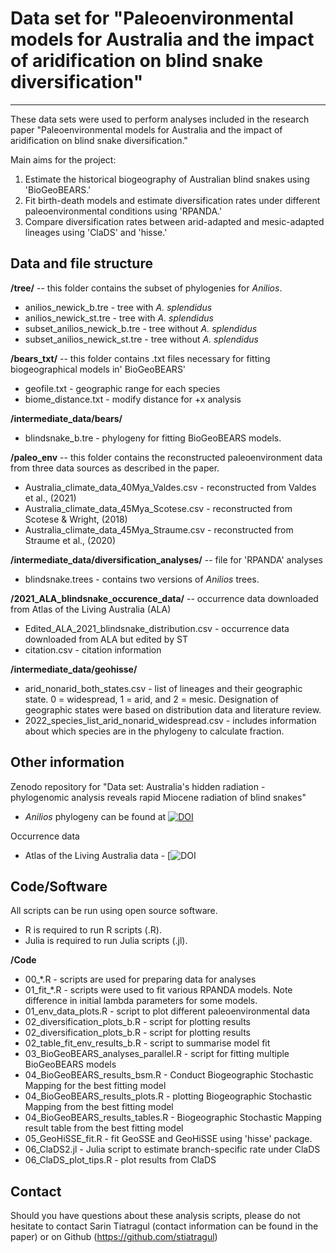 # Data set for "Paleoenvironmental models for Australia and the impact of aridification on blind snake diversification"

---

These data sets were used to perform analyses included in the research paper "Paleoenvironmental models for Australia and the impact of aridification on blind snake diversification." 

Main aims for the project:

1. Estimate the historical biogeography of Australian blind snakes using 'BioGeoBEARS.'
1. Fit birth-death models and estimate diversification rates under different paleoenvironmental conditions using 'RPANDA.'
1. Compare diversification rates between arid-adapted and mesic-adapted lineages using 'ClaDS' and 'hisse.'

## Data and file structure

**/tree/** -- this folder contains the subset of phylogenies for *Anilios*. 

  - anilios_newick_b.tre - tree with *A. splendidus*
  - anilios_newick_st.tre - tree with *A. splendidus*
  - subset_anilios_newick_b.tre - tree without *A. splendidus*
  - subset_anilios_newick_st.tre - tree without *A. splendidus*

**/bears_txt/** -- this folder contains .txt files necessary for fitting biogeographical models in' BioGeoBEARS' 

  - geofile.txt - geographic range for each species
  - biome_distance.txt - modify distance for +x analysis

**/intermediate_data/bears/**
  - blindsnake_b.tre - phylogeny for fitting BioGeoBEARS models. 

**/paleo_env** -- this folder contains the reconstructed paleoenvironment data from three data sources as described in the paper. 

  - Australia_climate_data_40Mya_Valdes.csv - reconstructed from Valdes et al., (2021)
  - Australia_climate_data_45Mya_Scotese.csv - reconstructed from Scotese & Wright, (2018)
  - Australia_climate_data_45Mya_Straume.csv - reconstructed from Straume et al., (2020)

**/intermediate_data/diversification_analyses/** -- file for 'RPANDA' analyses
  - blindsnake.trees - contains two versions of *Anilios* trees. 

**/2021_ALA_blindsnake_occurence_data/** -- occurrence data downloaded from Atlas of the Living Australia (ALA)

  - Edited_ALA_2021_blindsnake_distribution.csv - occurrence data downloaded from ALA but edited by ST
  - citation.csv - citation information

**/intermediate_data/geohisse/**

  - arid_nonarid_both_states.csv - list of lineages and their geographic state. 0 = widespread, 1 = arid, and 2 = mesic. Designation of geographic states were based on distribution data and literature review. 
  - 2022_species_list_arid_nonarid_widespread.csv - includes information about which species are in the phylogeny to calculate fraction.

## Other information

Zenodo repository for "Data set: Australia's hidden radiation - phylogenomic analysis reveals rapid Miocene radiation of blind snakes"
  *  *Anilios* phylogeny can be found at [![DOI](https://zenodo.org/badge/DOI/10.5281/zenodo.7155340.svg)](https://doi.org/10.5281/zenodo.7155340)

Occurrence data
  * Atlas of the Living Australia data - [![DOI](https://doi.org/10.26197/ala.d92678b1-ad2d-437b-9457-9f52737ba003)

<!-- Github -->

## Code/Software

All scripts can be run using open source software.

  * R is required to run R scripts (.R).
  * Julia is required to run Julia scripts (.jl).

**/Code**

  - 00_*.R - scripts are used for preparing data for analyses
  - 01_fit_*.R - scripts were used to fit various RPANDA models. Note difference in initial lambda parameters for some models.
  - 01_env_data_plots.R - script to plot different paleoenvironmental data
  - 02_diversification_plots_b.R - script for plotting results
  - 02_diversification_plots_b.R - script for plotting results
  - 02_table_fit_env_results_b.R - script to summarise model fit
  - 03_BioGeoBEARS_analyses_parallel.R - script for fitting multiple BioGeoBEARS models 
  - 04_BioGeoBEARS_results_bsm.R - Conduct Biogeographic Stochastic Mapping for the best fitting model
  - 04_BioGeoBEARS_results_plots.R - plotting Biogeographic Stochastic Mapping from the best fitting model
  - 04_BioGeoBEARS_results_tables.R - Biogeographic Stochastic Mapping result table from the best fitting model
  - 05_GeoHiSSE_fit.R - fit GeoSSE and GeoHiSSE using 'hisse' package. 
  - 06_ClaDS2.jl - Julia script to estimate branch-specific rate under ClaDS
  - 06_ClaDS_plot_tips.R - plot results from ClaDS

## Contact

Should you have questions about these analysis scripts, please do not hesitate to contact Sarin Tiatragul (contact information can be found in the paper) or on Github (https://github.com/stiatragul)
